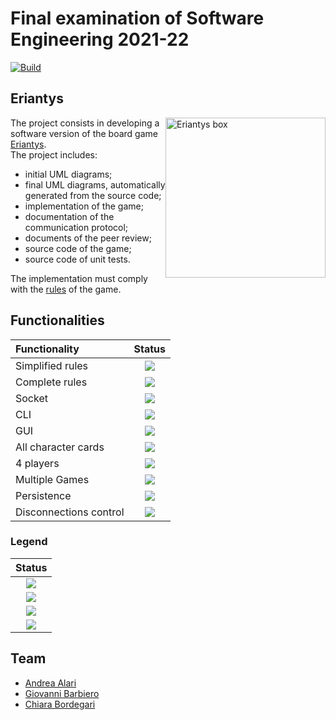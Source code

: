 # Final examination of Software Engineering 2021-22

[![Build](https://github.com/GioBar00/ingsw2022-AM33/actions/workflows/maven.yml/badge.svg?branch=main)](https://github.com/GioBar00/ingsw2022-AM33/actions/workflows/maven.yml)

## Eriantys

<img src="https://www.craniocreations.it/wp-content/uploads/2021/06/Eriantys_scatola3Dombra.png" width="256px" height="256px"  alt="Eriantys box" style="float: right"/>

The project consists in developing a software version of the board
game [Eriantys](https://www.craniocreations.it/prodotto/eriantys/).</br>
The project includes:

- initial UML diagrams;
- final UML diagrams, automatically generated from the source code;
- implementation of the game;
- documentation of the communication protocol;
- documents of the peer review;
- source code of the game;
- source code of unit tests.

The implementation must comply with
the [rules](https://www.craniocreations.it/wp-content/uploads/2021/11/Eriantys_ITA_bassa.pdf) of the game.

## Functionalities

| Functionality          |                                                              Status                                                              |
|:-----------------------|:--------------------------------------------------------------------------------------------------------------------------------:|
| Simplified rules       |    [![](https://img.shields.io/badge/Status-tested-green.svg?style=flat)](https://www.craniocreations.it/prodotto/eriantys/)     |
| Complete rules         |    [![](https://img.shields.io/badge/Status-tested-green.svg?style=flat)](https://www.craniocreations.it/prodotto/eriantys/)     |
| Socket                 |    [![](https://img.shields.io/badge/Status-tested-green.svg?style=flat)](https://www.craniocreations.it/prodotto/eriantys/)     |
| CLI                    |    [![](https://img.shields.io/badge/Status-testing-blue.svg?style=flat)](https://www.craniocreations.it/prodotto/eriantys/)     |
| GUI                    |    [![](https://img.shields.io/badge/Status-testing-blue.svg?style=flat)](https://www.craniocreations.it/prodotto/eriantys/)     |
| All character cards    |    [![](https://img.shields.io/badge/Status-tested-green.svg?style=flat)](https://www.craniocreations.it/prodotto/eriantys/)     |
| 4 players              |    [![](https://img.shields.io/badge/Status-tested-green.svg?style=flat)](https://www.craniocreations.it/prodotto/eriantys/)     |
| Multiple Games         | [![](https://img.shields.io/badge/Status-not_implemented-red.svg?style=flat)](https://www.craniocreations.it/prodotto/eriantys/) |
| Persistence            | [![](https://img.shields.io/badge/Status-not_implemented-red.svg?style=flat)](https://www.craniocreations.it/prodotto/eriantys/) |
| Disconnections control | [![](https://img.shields.io/badge/Status-implementing-yellow.svg?style=flat)](https://www.craniocreations.it/prodotto/eriantys/) |

### Legend

|                                                              Status                                                              |
|:--------------------------------------------------------------------------------------------------------------------------------:|
| [![](https://img.shields.io/badge/Status-not_implemented-red.svg?style=flat)](https://www.craniocreations.it/prodotto/eriantys/) |
| [![](https://img.shields.io/badge/Status-implementing-yellow.svg?style=flat)](https://www.craniocreations.it/prodotto/eriantys/) |
|    [![](https://img.shields.io/badge/Status-testing-blue.svg?style=flat)](https://www.craniocreations.it/prodotto/eriantys/)     |
|    [![](https://img.shields.io/badge/Status-tested-green.svg?style=flat)](https://www.craniocreations.it/prodotto/eriantys/)     |

## Team

- [Andrea Alari](https://github.com/andrea-alari)
- [Giovanni Barbiero](https://github.com/GioBar00)
- [Chiara Bordegari](https://github.com/Chiara-Bordegari)
